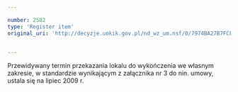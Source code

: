 ```yaml
---

number: 2582
type: 'Register item'
original_uri: 'http://decyzje.uokik.gov.pl/nd_wz_um.nsf/0/7974BA27B7FCF9A9C1257912003B46AE?OpenDocument'


---
```


Przewidywany termin przekazania lokalu do wykończenia we własnym zakresie, w standardzie wynikającym z załącznika nr 3 do nin. umowy, ustala się na lipiec 2009 r.
